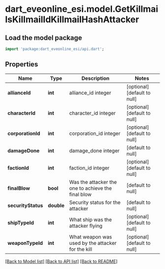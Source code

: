 # dart_eveonline_esi.model.GetKillmailsKillmailIdKillmailHashAttacker

## Load the model package
```dart
import 'package:dart_eveonline_esi/api.dart';
```

## Properties
Name | Type | Description | Notes
------------ | ------------- | ------------- | -------------
**allianceId** | **int** | alliance_id integer | [optional] [default to null]
**characterId** | **int** | character_id integer | [optional] [default to null]
**corporationId** | **int** | corporation_id integer | [optional] [default to null]
**damageDone** | **int** | damage_done integer | [default to null]
**factionId** | **int** | faction_id integer | [optional] [default to null]
**finalBlow** | **bool** | Was the attacker the one to achieve the final blow  | [default to null]
**securityStatus** | **double** | Security status for the attacker  | [default to null]
**shipTypeId** | **int** | What ship was the attacker flying  | [optional] [default to null]
**weaponTypeId** | **int** | What weapon was used by the attacker for the kill  | [optional] [default to null]

[[Back to Model list]](../README.md#documentation-for-models) [[Back to API list]](../README.md#documentation-for-api-endpoints) [[Back to README]](../README.md)


